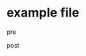 # example file

pre
<!-- mk-inject:start:single-line -->
<!-- mk-inject:end:mismatch-label -->
post
